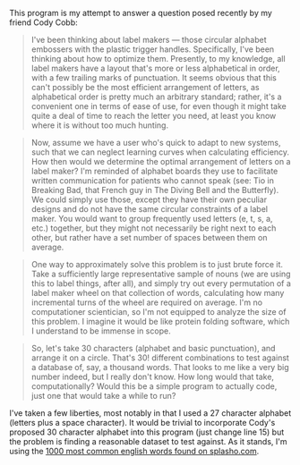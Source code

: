 This program is my attempt to answer a question posed recently by my friend Cody Cobb:

> I've been thinking about label makers — those circular alphabet embossers with the plastic trigger handles. Specifically, I've been thinking about how to optimize them. Presently, to my knowledge, all label makers have a layout that's more or less alphabetical in order, with a few trailing marks of punctuation. It seems obvious that this can't possibly be the most efficient arrangement of letters, as alphabetical order is pretty much an arbitrary standard; rather, it's a convenient one in terms of ease of use, for even though it might take quite a deal of time to reach the letter you need, at least you know where it is without too much hunting.

> Now, assume we have a user who's quick to adapt to new systems, such that we can neglect learning curves when calculating efficiency. How then would we determine the optimal arrangement of letters on a label maker? I'm reminded of alphabet boards they use to facilitate written communication for patients who cannot speak (see: Tio in Breaking Bad, that French guy in The Diving Bell and the Butterfly). We could simply use those, except they have their own peculiar designs and do not have the same circular constraints of a label maker. You would want to group frequently used letters (e, t, s, a, etc.) together, but they might not necessarily be right next to each other, but rather have a set number of spaces between them on average.

>One way to approximately solve this problem is to just brute force it. Take a sufficiently large representative sample of nouns (we are using this to label things, after all), and simply try out every permutation of a label maker wheel on that collection of words, calculating how many incremental turns of the wheel are required on average. I'm no computationer scientician, so I'm not equipped to analyze the size of this problem. I imagine it would be like protein folding software, which I understand to be immense in scope.

>So, let's take 30 characters (alphabet and basic punctuation), and arrange it on a circle. That's 30! different combinations to test against a database of, say, a thousand words. That looks to me like a very big number indeed, but I really don't know. How long would that take, computationally? Would this be a simple program to actually code, just one that would take a while to run?

I've taken a few liberties, most notably in that I used a 27 character alphabet (letters plus a space character).  It would be trivial to incorporate Cody's proposed 30 character alphabet into this program (just change line 15) but the problem is finding a reasonable dataset to test against.  As it stands, I'm using the [1000 most common english words found on splasho.com](http://splasho.com/upgoer5/phpspellcheck/dictionaries/1000.dicin).